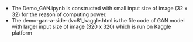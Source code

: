 -   The Demo_GAN.ipynb is constructed with small input size of image (32 x 32) for the reason of computing power.
-   The demo-gan-a-side-dvc81_kaggle.html is the file code of GAN model with larger input size of image (320 x 320) which is run on Kaggle platform